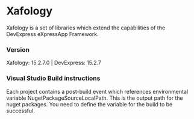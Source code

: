 # Xafology

Xafology is a set of libraries which extend the capabilities of the DevExpress eXpressApp Framework.

### Version

Xafology: 15.2.7.0 | DevExpress: 15.2.7

### Visual Studio Build instructions

Each project contains a post-build event which references environmental variable NugetPackageSourceLocalPath. 
This is the output path for the nuget packages. 
You need to define the variable for the build to be successful.